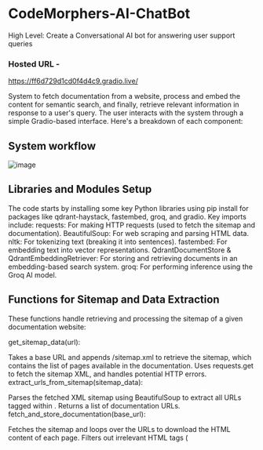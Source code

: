 # CodeMorphers-AI-ChatBot
High Level: Create a Conversational AI bot for answering user support queries

### Hosted URL - 
https://ff6d729d1cd0f4d4c9.gradio.live/

System to fetch documentation from a website, process and embed the content for semantic search, and finally, retrieve relevant information in response to a user's query. The user interacts with the system through a simple Gradio-based interface. Here's a breakdown of each component:

## System workflow 
![image](https://github.com/user-attachments/assets/e04ee3c3-c6f6-4428-a07c-1daf862d01d2)


## Libraries and Modules Setup

The code starts by installing some key Python libraries using pip install for packages like qdrant-haystack, fastembed, groq, and gradio.
Key imports include:
requests: For making HTTP requests (used to fetch the sitemap and documentation).
BeautifulSoup: For web scraping and parsing HTML data.
nltk: For tokenizing text (breaking it into sentences).
fastembed: For embedding text into vector representations.
QdrantDocumentStore & QdrantEmbeddingRetriever: For storing and retrieving documents in an embedding-based search system.
groq: For performing inference using the Groq AI model.

## Functions for Sitemap and Data Extraction
These functions handle retrieving and processing the sitemap of a given documentation website:

get_sitemap_data(url):

Takes a base URL and appends /sitemap.xml to retrieve the sitemap, which contains the list of pages available in the documentation.
Uses requests.get to fetch the sitemap XML, and handles potential HTTP errors.
extract_urls_from_sitemap(sitemap_data):

Parses the fetched XML sitemap using BeautifulSoup to extract all URLs tagged within <url><loc>.
Returns a list of documentation URLs.
fetch_and_store_documentation(base_url):

Fetches the sitemap and loops over the URLs to download the HTML content of each page.
Filters out irrelevant HTML tags (<script>, <style>, <nav>, etc.).
Stores the plain text from the HTML content in a dictionary where the keys are the URLs and the values are the page content.


## Text Processing
The downloaded documentation content is processed into tokenized sentences:

fetch_and_process(base_url):
Calls fetch_and_store_documentation() to retrieve and clean the documentation data.
For each URL, it tokenizes the content into sentences using nltk.sent_tokenize.
The result is a dictionary where each URL maps to a list of sentences.


## Embedding the Documentation with FastEmbed
The processed sentences are transformed into embeddings (vector representations) using the FastEmbed model:

embed_documents(documents):
Initializes the FastEmbed model.
Iterates through the tokenized sentences and generates embeddings for each using embedding_model.embed().
The sentence-embedding pairs are stored for each URL.

## Storing and Retrieving Documents in Qdrant
The code then uses Qdrant to store and retrieve documents based on their embeddings:

QdrantDocumentStore:

This is a vector storage database where you store the documents along with their embeddings.
The documents are written to the Qdrant in-memory store with document_store.write_documents(ingestion_data).
QdrantEmbeddingRetriever:

This component retrieves documents from the Qdrant store based on how similar their embeddings are to a query embedding.


## Inference using Groq AI
The core inference process involves querying the stored documentation:

groqInference(query, top_k=20):
Embeds the user's query using FastEmbed.
Retrieves the top relevant documents from Qdrant based on their similarity to the query embedding.
Forms a prompt using the retrieved content and sends it to the Groq model for answering the user’s query.
The Groq model processes the prompt and returns a generated response based on the provided documentation content.

## Gradio Interface
Finally, a Gradio interface is set up to interact with the system through a web app:

iface = gr.Interface():
This sets up a simple Gradio web interface where users can enter their query in a text box.
When they submit a question, it calls the groqInference() function to generate a response.
The response is displayed in a textbox as the output.

## Launching the Interface
iface.launch(): This launches the Gradio interface locally, allowing users to input queries and receive responses.
Summary:
The system fetches documentation pages, cleans the content, and embeds it for semantic search.
It stores the embeddings using Qdrant and retrieves relevant content based on user queries.
Finally, the Groq AI model is used to answer user questions using the retrieved content, and this interaction is facilitated through a simple Gradio interface.
